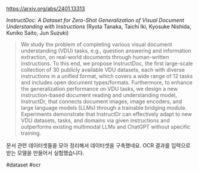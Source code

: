 https://arxiv.org/abs/2401.13313

*InstructDoc: A Dataset for Zero-Shot Generalization of Visual Document Understanding with Instructions* (Ryota Tanaka, Taichi Iki, Kyosuke Nishida, Kuniko Saito, Jun Suzuki)

> We study the problem of completing various visual document understanding (VDU) tasks, e.g., question answering and information extraction, on real-world documents through human-written instructions. To this end, we propose InstructDoc, the first large-scale collection of 30 publicly available VDU datasets, each with diverse instructions in a unified format, which covers a wide range of 12 tasks and includes open document types/formats. Furthermore, to enhance the generalization performance on VDU tasks, we design a new instruction-based document reading and understanding model, InstructDr, that connects document images, image encoders, and large language models (LLMs) through a trainable bridging module. Experiments demonstrate that InstructDr can effectively adapt to new VDU datasets, tasks, and domains via given instructions and outperforms existing multimodal LLMs and ChatGPT without specific training.

문서 관련 데이터셋들을 모아 정리해서 데이터셋을 구축했네요. OCR 결과를 입력으로 받는 모델을 만들어서 실험했습니다.

#dataset #ocr 
